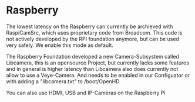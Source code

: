 # Raspberry

The lowest latency on the Raspberry can currently be archieved with RaspiCamSrc, which uses proprietary code from Broadcom. This code is not actively developed by the RPI foundation anymore, but can be used very safely. We enable this mode as default.

The Raspberry Foundation developed a new Camera-Subsystem called Libcamera, this is an opensource Project, but currently lacks some features and in general is higher latency than  Libcamera also does currently not allow to use a Veye-Camera. And needs to be enabled in our Configuator or with adding a "libcamera.txt" to /boot/OpenHD

You can also use HDMI, USB and IP-Cameras on the Raspberry Pi
